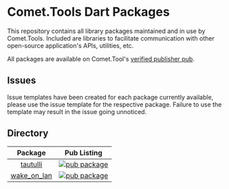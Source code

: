 # Comet.Tools Dart Packages

This repository contains all library packages maintained and in use by Comet.Tools. Included are libraries to facilitate communication with other open-source application's APIs, utilities, etc.

All packages are available on Comet.Tool's [verified publisher pub](https://pub.dev/publishers/comet.tools).

## Issues

Issue templates have been created for each package currently available, please use the issue template for the respective package. Failure to use the template may result in the issue going unnoticed.

## Directory

| Package | Pub Listing |
| :-----: | :---------: |
| [tautulli][tautulli:github] | [![pub package][tautulli:shield]][tautulli:pubdev] |
| [wake_on_lan][wake_on_lan:github] | [![pub package][wake_on_lan:shield]][wake_on_lan:pubdev] |

[tautulli:github]: https://github.com/CometTools/Packages/tree/master/packages/tautulli
[tautulli:shield]: https://img.shields.io/pub/v/tautulli.svg?style=for-the-badge
[tautulli:pubdev]: https://pub.dev/packages/tautulli/

[wake_on_lan:github]: https://github.com/CometTools/Packages/tree/master/packages/wake_on_lan
[wake_on_lan:shield]: https://img.shields.io/pub/v/wake_on_lan.svg?style=for-the-badge
[wake_on_lan:pubdev]: https://pub.dev/packages/wake_on_lan/
